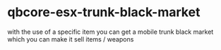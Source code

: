 # qbcore-esx-trunk-black-market
with the use of a specific item you can get a mobile trunk black market which you can make it sell items / weapons
